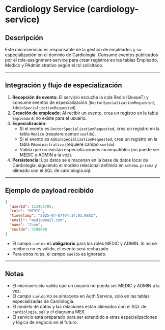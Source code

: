 # Cardiology Service (cardiology-service)

## Descripción

Este microservicio es responsable de la gestión de empleados y su especialización en el dominio de Cardiología. Consume eventos publicados por el role-assignment-service para crear registros en las tablas Empleado, Medico y PAdministrativo según el rol solicitado.

---

## Integración y flujo de especialización

1. **Recepción de evento:** El servicio escucha la cola Redis (QueueT) y consume eventos de especialización (`DoctorSpecializationRequested`, `AdminSpecializationRequested`).
2. **Creación de empleado:** Al recibir un evento, crea un registro en la tabla `Empleado` si no existe para el usuario.
3. **Especialización:**
   - Si el evento es `DoctorSpecializationRequested`, crea un registro en la tabla `Medico` (requiere campo `sueldo`).
   - Si el evento es `AdminSpecializationRequested`, crea un registro en la tabla `PAdministrativo` (requiere campo `sueldo`).
   - Valida que no existan especializaciones incompatibles (no puede ser MEDIC y ADMIN a la vez).
4. **Persistencia:** Los datos se almacenan en la base de datos local de Cardiología, siguiendo el modelo relacional definido en `schema.prisma` y alineado con el SQL de cardiologia.sql.

---

## Ejemplo de payload recibido

```json
{
  "userId": 123456789,
  "role": "MEDIC",
  "timestamp": "2025-07-07T04:14:01.888Z",
  "email": "medic@mail.com",
  "name": "Juan",
  "sueldo": 3500000
}
```

- El campo `sueldo` es **obligatorio** para los roles MEDIC y ADMIN. Si no se recibe o no es válido, el evento será rechazado.
- Para otros roles, el campo `sueldo` es ignorado.

---

## Notas
- El microservicio valida que un usuario no pueda ser MEDIC y ADMIN a la vez.
- El campo `sueldo` no se almacena en Auth Service, solo en las tablas especializadas de Cardiología.
- El modelo de datos y las relaciones están alineados con el SQL de `cardiologia.sql` y el diagrama MER.
- El servicio está preparado para ser extendido a otras especializaciones y lógica de negocio en el futuro. 